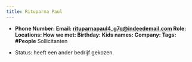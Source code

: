```yaml
---
title: Rituparna Paul
---
```


- **Phone Number:
Email: [rituparnapaul4_g7q@indeedemail.com](mailto:rituparnapaul4_g7q@indeedemail.com)
Role:
Locations:
How we met:
Birthday:
Kids names:
Company:
Tags: #People** Sollicitanten 

- Status: heeft een ander bedrijf gekozen.
